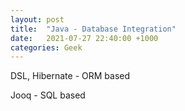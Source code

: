 ```yaml
---
layout: post
title:  "Java - Database Integration"
date:   2021-07-27 22:40:00 +1000
categories: Geek
---
```


DSL, Hibernate - ORM based

Jooq - SQL based



